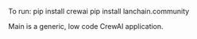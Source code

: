 To run:
  pip install crewai
  pip install lanchain.community

Main is a generic, low code CrewAI application.
